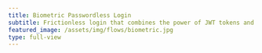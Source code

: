 ```yaml
---
title: Biometric Passwordless Login
subtitle: Frictionless login that combines the power of JWT tokens and biometrics with Webauthn. <br><button type="button" class="btn btn-icon btn-3 btn-primary mt-3" onclick="idemeum.LoginPage()"><span class="btn-inner--icon"><i class="fas fa-fingerprint"></i></span><span class="btn-inner--text">Try biometric login</span></button><a href="https://docs.idemeum.com/overview/biometric/" target="_blank"><button type="button" class="btn btn-outline-white mt-3">Docs</button></a>
featured_image: /assets/img/flows/biometric.jpg
type: full-view
---
```

<script src="https://kit.fontawesome.com/db82ff0024.js" crossorigin="anonymous"></script>

<script type="text/javascript" src="https://code.jquery.com/jquery-3.4.1.min.js"></script>
<script src="https://asset.idemeum.com/webapp/SDK/idemuam-login3.js"></script>

<script type="text/javascript">
	        var idemeum = new IdemeumLogin(
	            {
	                clientId: '5166e6ac-9442-11eb-a8b3-0242ac130003',
	                callback: function(data) {
	                    console.log(data);
	                    debugger;
	                    var d=JSON.parse(data);
	                    if(d.status) {
                      
							alert(d.oidc.idToken);
	                        window.open("/loggedin.html?idToken="+ d.oidc.idToken, "_self")
	                    } else {
	                        alert("message:"+d.message);
	                    }
                    
	                }
	            });
        
</script>
        
    